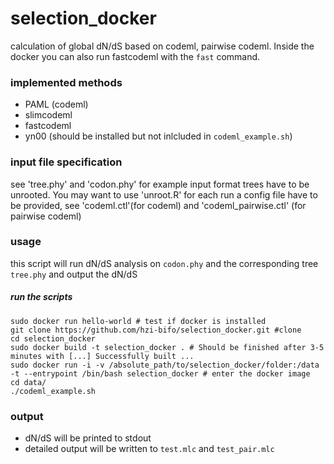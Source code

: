 # selection_docker
calculation of global dN/dS based on codeml, pairwise codeml. Inside the docker you can also run fastcodeml with the `fast` command. 

### implemented methods

- PAML (codeml)
- slimcodeml
- fastcodeml
- yn00 (should be installed but not inlcluded in `codeml_example.sh`)

### input file specification

see 'tree.phy' and 'codon.phy' for example input format
trees have to be unrooted. You may want to use 'unroot.R'
for each run a config file have to be provided, see 'codeml.ctl'(for codeml) and 'codeml_pairwise.ctl' (for pairwise codeml)

### usage

this script will run dN/dS analysis on `codon.phy` and the corresponding tree `tree.phy` and output the dN/dS

##### run the scripts
```
sudo docker run hello-world # test if docker is installed
git clone https://github.com/hzi-bifo/selection_docker.git #clone
cd selection_docker 
sudo docker build -t selection_docker . # Should be finished after 3-5 minutes with [...] Successfully built ...
sudo docker run -i -v /absolute_path/to/selection_docker/folder:/data -t --entrypoint /bin/bash selection_docker # enter the docker image
cd data/ 
./codeml_example.sh
```

### output

- dN/dS will be printed to stdout
- detailed output will be written to `test.mlc` and `test_pair.mlc`
